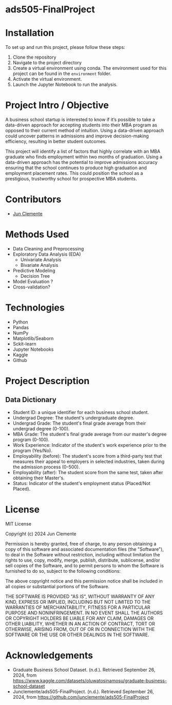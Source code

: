 # ads505-FinalProject

# Installation

To set up and run this project, please follow these steps: 

1. Clone the repository
2. Navigate to the project directory 
3. Create a virtual environment using conda. The environment used for this project can be found in the `environment` folder. 
4. Activate the virtual environment.
5. Launch the Jupyter Notebook to run the analysis. 

# Project Intro / Objective

A business school startup is interested to know if it’s possible to take a data-driven approach for accepting students into their MBA program as opposed to their current method of intuition. Using a data-driven approach could uncover patterns in admissions and improve decision-making efficiency, resulting in better student outcomes.

This project will identify a list of factors that highly correlate with an MBA graduate who finds employment within two months of graduation. Using a data-driven approach has the potential to improve admissions accuracy ensuring that the school continues to produce high graduation and employment placement rates. This could position the school as a prestigious, trustworthy school for prospective MBA students. 

# Contributors

- [Jun Clemente](https://github.com/junclemente)

# Methods Used

- Data Cleaning and Preprocessing
- Exploratory Data Analysis (EDA)
    - Univariate Analysis
    - Bivariate Analysis
- Predictive Modeling
    - Decision Tree
- Model Evaluation ?
- Cross-validation?

# Technologies

- Python
- Pandas
- NumPy
- Matplotlib/Seaborn
- Sckit-learn
- Jupyter Notebooks
- Kaggle
- Github

# Project Description 

## Data Dictionary

- Student ID: a unique identifier for each business school student.
- Undergrad Degree: The student's undergraduate degree.
- Undergrad Grade: The student's final grade average from their undergrad degree (0-100).
- MBA Grade: The student's final grade average from our master's degree program (0-100).
- Work Experience: Indicator of the student's work experience prior to the program (Yes/No).
- Employability (before): The student's score from a third-party test that measures their appeal to employers in selected industries, taken during the admission process (0-500).
- Employability (after): The student score from the same test, taken after obtaining their Master's.
- Status: Indicator of the student's employment status (Placed/Not Placed).

# License

MIT License

Copyright (c) 2024 Jun Clemente

Permission is hereby granted, free of charge, to any person obtaining a copy
of this software and associated documentation files (the "Software"), to deal
in the Software without restriction, including without limitation the rights
to use, copy, modify, merge, publish, distribute, sublicense, and/or sell
copies of the Software, and to permit persons to whom the Software is
furnished to do so, subject to the following conditions:

The above copyright notice and this permission notice shall be included in all
copies or substantial portions of the Software.

THE SOFTWARE IS PROVIDED "AS IS", WITHOUT WARRANTY OF ANY KIND, EXPRESS OR
IMPLIED, INCLUDING BUT NOT LIMITED TO THE WARRANTIES OF MERCHANTABILITY,
FITNESS FOR A PARTICULAR PURPOSE AND NONINFRINGEMENT. IN NO EVENT SHALL THE
AUTHORS OR COPYRIGHT HOLDERS BE LIABLE FOR ANY CLAIM, DAMAGES OR OTHER
LIABILITY, WHETHER IN AN ACTION OF CONTRACT, TORT OR OTHERWISE, ARISING FROM,
OUT OF OR IN CONNECTION WITH THE SOFTWARE OR THE USE OR OTHER DEALINGS IN THE
SOFTWARE.

# Acknowledgements

- Graduate Business School Dataset. (n.d.). Retrieved September 26, 2024, from https://www.kaggle.com/datasets/oluwatosinamosu/graduate-business-school-dataset
- Junclemente/ads505-FinalProject. (n.d.). Retrieved September 26, 2024, from https://github.com/junclemente/ads505-FinalProject




